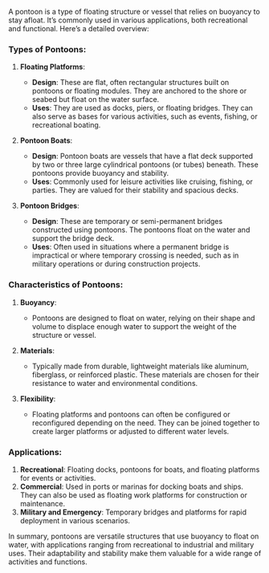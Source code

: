 A pontoon is a type of floating structure or vessel that relies on buoyancy to stay afloat. It’s commonly used in various applications, both recreational and functional. Here’s a detailed overview:

### Types of Pontoons:

1. **Floating Platforms**:
   - **Design**: These are flat, often rectangular structures built on pontoons or floating modules. They are anchored to the shore or seabed but float on the water surface.
   - **Uses**: They are used as docks, piers, or floating bridges. They can also serve as bases for various activities, such as events, fishing, or recreational boating.

2. **Pontoon Boats**:
   - **Design**: Pontoon boats are vessels that have a flat deck supported by two or three large cylindrical pontoons (or tubes) beneath. These pontoons provide buoyancy and stability.
   - **Uses**: Commonly used for leisure activities like cruising, fishing, or parties. They are valued for their stability and spacious decks.

3. **Pontoon Bridges**:
   - **Design**: These are temporary or semi-permanent bridges constructed using pontoons. The pontoons float on the water and support the bridge deck.
   - **Uses**: Often used in situations where a permanent bridge is impractical or where temporary crossing is needed, such as in military operations or during construction projects.

### Characteristics of Pontoons:

1. **Buoyancy**:
   - Pontoons are designed to float on water, relying on their shape and volume to displace enough water to support the weight of the structure or vessel.

2. **Materials**:
   - Typically made from durable, lightweight materials like aluminum, fiberglass, or reinforced plastic. These materials are chosen for their resistance to water and environmental conditions.

3. **Flexibility**:
   - Floating platforms and pontoons can often be configured or reconfigured depending on the need. They can be joined together to create larger platforms or adjusted to different water levels.

### Applications:

1. **Recreational**: Floating docks, pontoons for boats, and floating platforms for events or activities.
2. **Commercial**: Used in ports or marinas for docking boats and ships. They can also be used as floating work platforms for construction or maintenance.
3. **Military and Emergency**: Temporary bridges and platforms for rapid deployment in various scenarios.

In summary, pontoons are versatile structures that use buoyancy to float on water, with applications ranging from recreational to industrial and military uses. Their adaptability and stability make them valuable for a wide range of activities and functions.